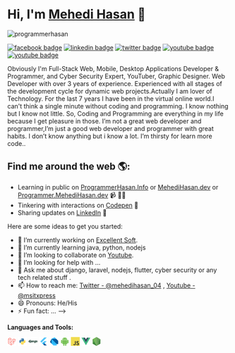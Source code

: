 
# Hi, I'm [Mehedi Hasan](https://mehedihasan.dev) 👋

<p align="left"> <img src="https://komarev.com/ghpvc/?username=programmerhasan&label=Views&color=blue&style=plastic" alt="programmerhasan" /> </p>

[![facebook badge](https://img.shields.io/badge/MehediHasan-30302f?style=flat&logo=facebook)](https://www.facebook.com/programmerhasan04)
[![linkedin badge](https://img.shields.io/badge/MehediHasan-30302f?style=flat&logo=linkedin)](https://www.linkedin.com/in/programmerhasan)
[![twitter badge](https://img.shields.io/badge/@mehedihasan-30302f?style=flat&logo=twitter)](https://twitter.com/mehedihasan_04)
[![youtube badge](https://img.shields.io/badge/@MsItXpress-30302f?style=flat&logo=youtube)](https://youtube.com/msitxpress)
[![youtube badge](https://img.shields.io/badge/@ProgrammerHasan-30302f?style=flat&logo=youtube)](https://youtube.com/programmerhasan)

Obviously I'm Full-Stack Web, Mobile, Desktop Applications Developer & Programmer, and Cyber Security Expert, YouTuber, Graphic Designer. Web Developer with over 3 years of experience. Experienced with all stages of the development cycle for dynamic web projects.Actually I am lover of Technology. For the last 7 years I have been in the virtual online world.I can't think a single minute without coding and programming. I know nothing but I know not little. So, Coding and Programming are everything in my life because I get pleasure in those. I’m not a great web developer and programmer,I’m just a good web developer and programmer with great habits. I don’t know anything but i know a lot. I’m thirsty for learn more code..


## Find me around the web 🌎:
- Learning in public on <a href="https://programmerhasan.info">ProgrammerHasan.Info</a> or <a href="https://mehedihasan.dev">MehediHasan.dev</a> or <a href="https://programmer.mehedihasan.dev">Programmer.MehediHasan.dev</a> 📹 ✍🏾
- Tinkering with interactions on <a href="https://codepen.io/programmerhasan"> Codepen</a> 🏓
- Sharing updates on <a href="https://www.linkedin.com/in/programmerhasan/">LinkedIn</a> 💼

Here are some ideas to get you started:

- 🔭 I’m currently working on [Excellent Soft](https://excellent-soft.net).
- 🌱 I’m currently learning java, python, nodejs
- 👯 I’m looking to collaborate on [Youtube](https://youtube.com/msitxpress).
- 🤔 I’m looking for help with ...
- 💬 Ask me about django, laravel, nodejs, flutter, cyber security or any tech related stuff .
- 📫 How to reach me: [Twitter - @mehedihasan_04](https://twitter.com/mehedihasan_04) , [Youtube - @msitxpress](https://youtube.com/msitxpress)
- 😄 Pronouns: He/His
- ⚡ Fun fact: ...
-->

**Languages and Tools:**  

<code><img height="20" src="https://raw.githubusercontent.com/github/explore/80688e429a7d4ef2fca1e82350fe8e3517d3494d/topics/laravel/laravel.png"></code>
<code><img height="20" src="https://raw.githubusercontent.com/github/explore/80688e429a7d4ef2fca1e82350fe8e3517d3494d/topics/python/python.png"></code>
<code><img height="20" src="https://raw.githubusercontent.com/github/explore/80688e429a7d4ef2fca1e82350fe8e3517d3494d/topics/django/django.png"></code>
<code><img height="20" src="https://raw.githubusercontent.com/github/explore/80688e429a7d4ef2fca1e82350fe8e3517d3494d/topics/flutter/flutter.png"></code>
<code><img height="20" src="https://raw.githubusercontent.com/github/explore/80688e429a7d4ef2fca1e82350fe8e3517d3494d/topics/dart/dart.png"></code>
<code><img height="20" src="https://raw.githubusercontent.com/github/explore/80688e429a7d4ef2fca1e82350fe8e3517d3494d/topics/android/android.png"></code>
<code><img height="20" src="https://raw.githubusercontent.com/github/explore/80688e429a7d4ef2fca1e82350fe8e3517d3494d/topics/javascript/javascript.png"></code>
<code><img height="20" src="https://raw.githubusercontent.com/github/explore/80688e429a7d4ef2fca1e82350fe8e3517d3494d/topics/vue/vue.png"></code>
<code><img height="20" src="https://raw.githubusercontent.com/github/explore/80688e429a7d4ef2fca1e82350fe8e3517d3494d/topics/nodejs/nodejs.png"></code>   
